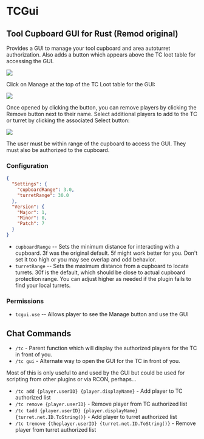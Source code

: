 # TCGui
## Tool Cupboard GUI for Rust (Remod original)

Provides a GUI to manage your tool cupboard and area autoturret authorization.  Also adds a button which appears above the TC loot table for accessing the GUI.

![](https://i.imgur.com/XknT4uc.png)

Click on Manage at the top of the TC Loot table for the GUI:

![](https://i.imgur.com/IvKZtYm.png)

Once opened by clicking the button, you can remove players by clicking the Remove button next to their name.  Select additional players to add to the TC or turret by clicking the associated Select button:

![](https://i.imgur.com/xf3kRgH.png)

The user must be within range of the cupboard to access the GUI.  They must also be authorized to the cupboard.

### Configuration
```json
{
  "Settings": {
    "cupboardRange": 3.0,
    "turretRange": 30.0
  },
  "Version": {
    "Major": 1,
    "Minor": 0,
    "Patch": 7
  }
}
```

- `cupboardRange` -- Sets the minimum distance for interacting with a cupboard.  3f was the original default.  5f might work better for you.  Don't set it too high or you may see overlap and odd behavior.
- `turretRange` -- Sets the maximum distance from a cupboard to locate turrets.  30f is the default, which should be close to actual cupboard protection range.  You can adjust higher as needed if the plugin fails to find your local turrets.

### Permissions

- `tcgui.use` -- Allows player to see the Manage button and use the GUI

## Chat Commands

- `/tc` - Parent function which will display the authorized players for the TC in front of you.
- `/tc gui` - Alternate way to open the GUI for the TC in front of you.

Most of this is only useful to and used by the GUI but could be used for scripting from other plugins or via RCON, perhaps...
- `/tc add {player.userID} {player.displayName}` - Add player to TC authorized list
- `/tc remove {player.userID}` - Remove player from TC authorized list
- `/tc tadd {player.userID} {player.displayName} {turret.net.ID.ToString()}` - Add player to turret authorized list
- `/tc tremove {theplayer.userID} {turret.net.ID.ToString()}` - Remove player from turret authorized list
